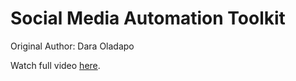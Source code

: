 # Social Media Automation Toolkit

Original Author: Dara Oladapo

Watch full video [here](https://www.youtube.com/watch?v=X5lJLGeJDpU).
